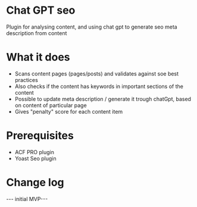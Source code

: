 # Chat GPT seo
Plugin for analysing content, and using chat gpt to generate seo meta description from content

# What it does
- Scans content pages (pages/posts) and validates against soe best practices
- Also checks if the content has keywords in important sections of the content
- Possible to update meta description / generate it trough chatGpt, based on content of particular page
- Gives "penalty" score for each content item

# Prerequisites
- ACF PRO plugin
- Yoast Seo plugin

# Change log
--- initial MVP---
